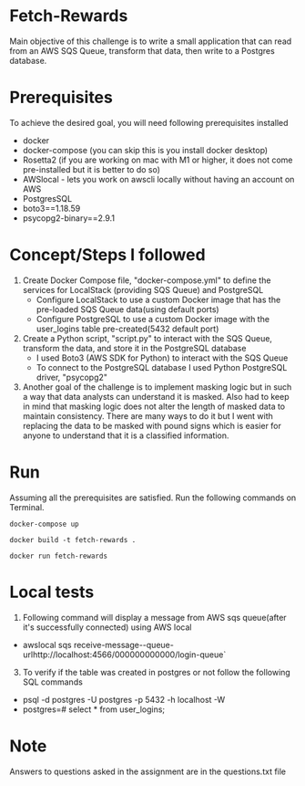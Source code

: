 # Fetch-Rewards

Main objective of this challenge is to write a small application that can read from an AWS SQS Queue, transform that data, then write to a Postgres database.

# Prerequisites
To achieve the desired goal, you will need following prerequisites installed
* docker
* docker-compose (you can skip this is you install docker desktop)
* Rosetta2 (if you are working on mac with M1 or higher, it does not come pre-installed but it is better to do so)
* AWSlocal - lets you work on awscli locally without having an account on AWS
* PostgresSQL
* boto3==1.18.59
* psycopg2-binary==2.9.1

# Concept/Steps I followed

1. Create Docker Compose file, "docker-compose.yml" to define the services for LocalStack (providing SQS Queue) and PostgreSQL
   * Configure LocalStack to use a custom Docker image that has the pre-loaded SQS Queue data(using default ports)
   * Configure PostgreSQL to use a custom Docker image with the user_logins table pre-created(5432 default port)
2. Create a Python script, "script.py" to interact with the SQS Queue, transform the data, and store it in the PostgreSQL database
   * I used Boto3 (AWS SDK for Python) to interact with the SQS Queue
   * To connect to the PostgreSQL database I used Python PostgreSQL driver, "psycopg2"
3. Another goal of the challenge is to implement masking logic but in such a way that data analysts can understand it is masked. Also had to keep in mind that masking logic does not alter the length of masked data to maintain consistency. There are many ways to do it but I went with replacing the data to be masked with pound signs which is easier for anyone to understand that it is a classified information.

# Run
Assuming all the prerequisites are satisfied. Run the following commands on Terminal.
```
docker-compose up
```

```
docker build -t fetch-rewards .
```

```
docker run fetch-rewards
```

# Local tests

1. Following command will display a message from AWS sqs queue(after it's successfully connected) using AWS local
   
  * awslocal sqs receive-message--queue-urlhttp://localhost:4566/000000000000/login-queue`

3. To verify if the table was created in postgres or not follow the following SQL commands

  * psql -d postgres -U postgres  -p 5432 -h localhost -W
  * postgres=# select * from user_logins;

# Note

Answers to questions asked in the assignment are in the questions.txt file
 
